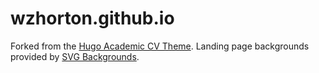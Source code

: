 # wzhorton.github.io

Forked from the [Hugo Academic CV Theme](https://github.com/HugoBlox/theme-academic-cv). Landing page backgrounds provided by [SVG Backgrounds](https://www.svgbackgrounds.com/set/free-svg-backgrounds-and-patterns/).
